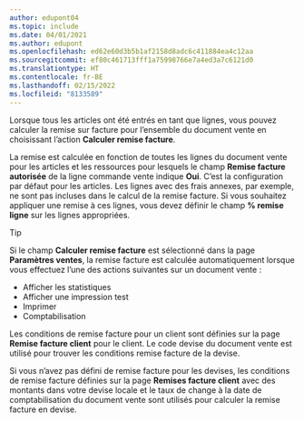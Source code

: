 ```yaml
---
author: edupont04
ms.topic: include
ms.date: 04/01/2021
ms.author: edupont
ms.openlocfilehash: ed62e60d3b5b1af2158d8adc6c411884ea4c12aa
ms.sourcegitcommit: ef80c461713fff1a75998766e7a4ed3a7c6121d0
ms.translationtype: HT
ms.contentlocale: fr-BE
ms.lasthandoff: 02/15/2022
ms.locfileid: "8133589"
---
```

Lorsque tous les articles ont été entrés en tant que lignes, vous pouvez calculer la remise sur facture pour l’ensemble du document vente en choisissant l’action **Calculer remise facture**.

La remise est calculée en fonction de toutes les lignes du document vente pour les articles et les ressources pour lesquels le champ **Remise facture autorisée** de la ligne commande vente indique **Oui**. C’est la configuration par défaut pour les articles. Les lignes avec des frais annexes, par exemple, ne sont pas incluses dans le calcul de la remise facture. Si vous souhaitez appliquer une remise à ces lignes, vous devez définir le champ **% remise ligne** sur les lignes appropriées.  

> [!TIP]
> Si le champ **Calculer remise facture** est sélectionné dans la page **Paramètres ventes**, la remise facture est calculée automatiquement lorsque vous effectuez l’une des actions suivantes sur un document vente :
>
> * Afficher les statistiques
> * Afficher une impression test
> * Imprimer
> * Comptabilisation

Les conditions de remise facture pour un client sont définies sur la page **Remise facture client** pour le client. Le code devise du document vente est utilisé pour trouver les conditions remise facture de la devise.

Si vous n’avez pas défini de remise facture pour les devises, les conditions de remise facture définies sur la page **Remises facture client** avec des montants dans votre devise locale et le taux de change à la date de comptabilisation du document vente sont utilisés pour calculer la remise facture en devise.
